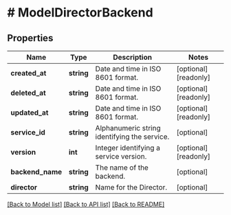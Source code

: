 # # ModelDirectorBackend

## Properties

Name | Type | Description | Notes
------------ | ------------- | ------------- | -------------
**created_at** | **string** | Date and time in ISO 8601 format. | [optional] [readonly]
**deleted_at** | **string** | Date and time in ISO 8601 format. | [optional] [readonly]
**updated_at** | **string** | Date and time in ISO 8601 format. | [optional] [readonly]
**service_id** | **string** | Alphanumeric string identifying the service. | [optional]
**version** | **int** | Integer identifying a service version. | [optional] [readonly]
**backend_name** | **string** | The name of the backend. | [optional]
**director** | **string** | Name for the Director. | [optional]

[[Back to Model list]](../../README.md#models) [[Back to API list]](../../README.md#endpoints) [[Back to README]](../../README.md)
